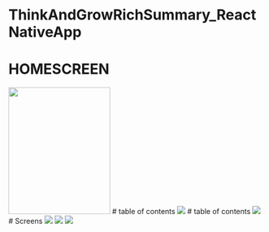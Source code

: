# ThinkAndGrowRichSummary_ReactNativeApp
# HOMESCREEN
<img src="./Screenshots/Screenshot_20200601-202602.jpg" width="200" height="250">
# table of contents
<img src="./Screenshots/Screenshot_20200601-202610.jpg">
# table of contents
<img src="./Screenshots/Screenshot_20200601-202613.jpg">
# Screens
<img src="./Screenshots/Screenshot_20200601-202620.jpg">
<img src="./Screenshots/Screenshot_20200601-202623.jpg">
<img src="./Screenshots/Screenshot_20200601-202646.jpg">
